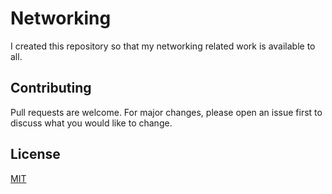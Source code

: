 # Networking
I created this repository so that my networking related work is available to all.

## Contributing
Pull requests are welcome. For major changes, please open an issue first to discuss what you would like to change.

## License
[MIT](https://choosealicense.com/licenses/mit/)
